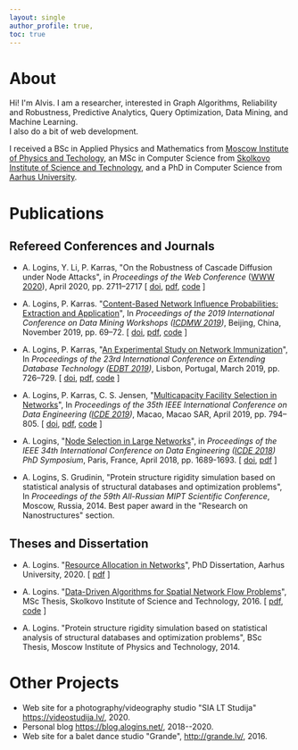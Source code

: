 ```yaml
---
layout: single
author_profile: true,
toc: true
---
```

# About
Hi! I'm Alvis. I am a researcher, interested in Graph Algorithms, Reliability and Robustness, Predictive Analytics, Query Optimization, Data Mining, and Machine Learning. <br> I also do a bit of web development.

I received a BSc in Applied Physics and Mathematics from [Moscow Institute of Physics and Techology](https://mipt.ru/english/), an MSc in Computer Science from [Skolkovo Institute of Science and Technology](https://www.skoltech.ru/en/), and a&nbsp;PhD in Computer Science from [Aarhus University](https://international.au.dk).

# Publications

## Refereed Conferences and Journals

- A. Logins, Y. Li, P. Karras, "On the Robustness of Cascade Diffusion under Node Attacks", in *Proceedings of the Web Conference* ([WWW 2020](https://www2020.thewebconf.org)), April 2020, pp. 2711–2717 [&nbsp;[doi](https://dl.acm.org/doi/abs/10.1145/3366423.3380028), [pdf](/assets/pdf/robust_ic.pdf), [code](https://github.com/allogn/robustness)&nbsp;]

- A. Logins, P. Karras. "[Content-Based Network Influence Probabilities: Extraction and Application](/assets/pdf/vk_icdmw2019.pdf)", In *Proceedings of the 2019 International Conference on Data Mining Workshops ([ICDMW 2019](http://www.guide2research.com/conference/icdm-2019))*, Beijing, China, November 2019, pp. 69–72. [&nbsp;[doi](https://doi.org/10.1109/ICDMW.2019.00020), [pdf](/assets/pdf/vk_icdmw2019.pdf), [code](https://github.com/iconvk/LearningIndependentCascadeOnVK)&nbsp;]

- A. Logins, P. Karras, "[An Experimental Study on Network Immunization](/assets/pdf/immun_edbt2019.pdf)", In *Proceedings of the 23rd International Conference on Extending Database Technology ([EDBT 2019](http://edbticdt2019.inesc-id.pt))*, Lisbon, Portugal, March 2019, pp. 726–729. [&nbsp;[doi](http://dx.doi.org/10.5441/002/edbt.2019.97), [pdf](/assets/pdf/immun_edbt2019.pdf), [code](https://github.com/allogn/Network-Immunization)&nbsp;]

- A. Logins, P. Karras, C. S. Jensen, "[Multicapacity Facility Selection in Networks](/assets/pdf/wma_icde2019.pdf)", In *Proceedings of the 35th IEEE International Conference on Data Engineering ([ICDE 2019](http://conferences.cis.umac.mo/icde2019/))*, Macao, Macao SAR, April 2019, pp. 794–805. [&nbsp;[doi](https://doi.org/10.1109/ICDE.2019.00076), [pdf](/assets/pdf/wma_icde2019.pdf), [code](https://github.com/allogn/wma)&nbsp;]

- A. Logins, "[Node Selection in Large Networks](/assets/pdf/node_selection_icde2018.pdf)", in *Proceedings of the IEEE 34th International Conference on Data Engineering ([ICDE 2018](https://icde2018.org)) PhD Symposium*, Paris, France, April 2018, pp. 1689-1693. [&nbsp;[doi](https://doi.org/10.1109/ICDE.2018.00216), [pdf](/assets/pdf/node_selection_icde2018.pdf)&nbsp;]

- A. Logins, S. Grudinin, "Protein structure rigidity simulation based on statistical analysis of structural databases and optimization problems", In *Proceedings of the 59th All-Russian MIPT Scientific Conference*, Moscow, Russia, 2014. Best paper award in the "Research on Nanostructures" section.

## Theses and Dissertation

- A. Logins. "[Resource Allocation in Networks](resource_allocation_in_networks_logins_phd.pdf)", PhD Dissertation, Aarhus University, 2020. [&nbsp;[pdf](/assets/pdf/resource_allocation_in_networks_logins_phd.pdf)&nbsp;]

- A. Logins. "[Data-Driven Algorithms for Spatial Network Flow Problems](/assets/pdf/msc_logins.pdf)", MSc Thesis, Skolkovo Institute of Science and Technology, 2016. [&nbsp;[pdf](/assets/pdf/msc_logins.pdf), [code](https://github.com/allogn/NetworkFlow)&nbsp;]

- A. Logins. "Protein structure rigidity simulation based on statistical analysis of structural databases and optimization problems", BSc Thesis, Moscow Institute of Physics and Technology, 2014.

# Other Projects

- Web site for a photography/videography studio "SIA LT Studija" <https://videostudija.lv/>, 2020.
- Personal blog <https://blog.alogins.net/>, 2018--2020.
- Web site for a balet dance studio "Grande", <http://grande.lv/>, 2016.
